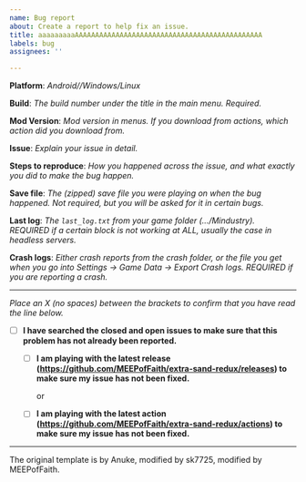 ```yaml
---
name: Bug report
about: Create a report to help fix an issue.
title: aaaaaaaaaAAAAAAAAAAAAAAAAAAAAAAAAAAAAAAAAAAAAAAAAAAAAAA
labels: bug
assignees: ''

---
```


**Platform**: *Android//Windows/Linux*

**Build**: *The build number under the title in the main menu. Required.*

**Mod Version**: *Mod version in menus. If you download from actions, which action did you download from.*

**Issue**: *Explain your issue in detail.*

**Steps to reproduce**: *How you happened across the issue, and what exactly you did to make the bug happen.*

**Save file**: *The (zipped) save file you were playing on when the bug happened. Not required, but you will be asked for it in certain bugs.*

**Last log**: *The `last_log.txt` from your game folder (.../Mindustry). REQUIRED if a certain block is not working at ALL, usually the case in headless servers.*

**Crash logs**: *Either crash reports from the crash folder, or the file you get when you go into Settings -> Game Data -> Export Crash logs. REQUIRED if you are reporting a crash.*

---

*Place an X (no spaces) between the brackets to confirm that you have read the line below.*
- [ ] **I have searched the closed and open issues to make sure that this problem has not already been reported.**
  - [ ] **I am playing with the latest release (https://github.com/MEEPofFaith/extra-sand-redux/releases) to make sure my issue has not been fixed.**
   
    or
  - [ ] **I am playing with the latest action (https://github.com/MEEPofFaith/extra-sand-redux/actions) to make sure my issue has not been fixed.**

---

The original template is by Anuke, modified by sk7725, modified by MEEPofFaith.
